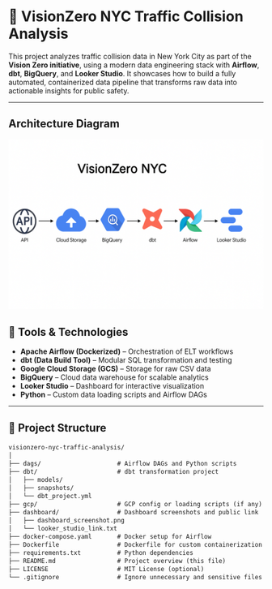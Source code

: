 # 🚦 VisionZero NYC Traffic Collision Analysis

This project analyzes traffic collision data in New York City as part of the **Vision Zero initiative**, using a modern data engineering stack with **Airflow**, **dbt**, **BigQuery**, and **Looker Studio**. It showcases how to build a fully automated, containerized data pipeline that transforms raw data into actionable insights for public safety.

---
## Architecture Diagram
![VisionZero NYC Architecture](architecture_diagram.png)

## 🔧 Tools & Technologies

- **Apache Airflow (Dockerized)** – Orchestration of ELT workflows
- **dbt (Data Build Tool)** – Modular SQL transformation and testing
- **Google Cloud Storage (GCS)** – Storage for raw CSV data
- **BigQuery** – Cloud data warehouse for scalable analytics
- **Looker Studio** – Dashboard for interactive visualization
- **Python** – Custom data loading scripts and Airflow DAGs

---

## 📁 Project Structure

```plaintext
visionzero-nyc-traffic-analysis/
│
├── dags/                     # Airflow DAGs and Python scripts
├── dbt/                      # dbt transformation project
│   ├── models/
│   ├── snapshots/
│   └── dbt_project.yml
├── gcp/                      # GCP config or loading scripts (if any)
├── dashboard/                # Dashboard screenshots and public link
│   ├── dashboard_screenshot.png
│   └── looker_studio_link.txt
├── docker-compose.yaml       # Docker setup for Airflow
├── Dockerfile                # Dockerfile for custom containerization
├── requirements.txt          # Python dependencies
├── README.md                 # Project overview (this file)
├── LICENSE                   # MIT License (optional)
└── .gitignore                # Ignore unnecessary and sensitive files
